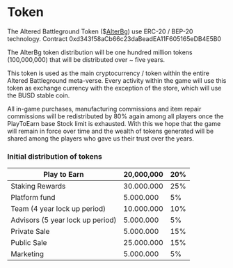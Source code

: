 # Token

The Altered Battleground Token ($[AlterBg](https://bscscan.com/token/0xd343f58aCb66c23daBeadEA11F605165eDB4E5B0)) use ERC-20 / BEP-20 technology. Contract 0xd343f58aCb66c23daBeadEA11F605165eDB4E5B0

The AlterBg token distribution will be one hundred million tokens (100,000,000) that will be distributed over \~ five years.

This token is used as the main cryptocurrency / token within the entire Altered Battleground meta-verse. Every activity within the game will use this token as exchange currency with the exception of the store, which will use the BUSD stable coin.

All in-game purchases, manufacturing commissions and item repair commissions will be redistributed by 80% again among all players once the PlayToEarn base Stock limit is exhausted. With this we hope that the game will remain in force over time and the wealth of tokens generated will be shared among the players who gave us their trust over the years.

### Initial distribution of tokens

| Play to Earn                     | 20,000,000 | 20% |
| -------------------------------- | ---------- | --- |
| Staking Rewards                  | 30.000.000 | 25% |
| Platform fund                    | 5.000.000  | 5%  |
| Team (4 year lock up period)     | 10.000.000 | 10% |
| Advisors (5 year lock up period) | 5.000.000  | 5%  |
| Private Sale                     | 5.000.000  | 15% |
| Public Sale                      | 25.000.000 | 15% |
| Marketing                        | 5.000.000  | 5%  |

